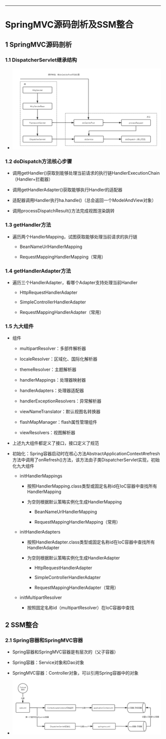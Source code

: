 ------



# SpringMVC源码剖析及SSM整合

## 1 SpringMVC源码剖析

### 1.1 DispatcherServlet继承结构

- ![](../../images/SpringMVC/DispatcherServlet继承结构.png)

### 1.2 doDispatch方法核心步骤

- 调⽤getHandler()获取到能够处理当前请求的执⾏链HandlerExecutionChain（Handler+拦截器）

- 调⽤getHandlerAdapter()获取能够执⾏Handler的适配器

- 适配器调⽤Handler执⾏ha.handle()（总会返回⼀个ModelAndView对象）

- 调⽤processDispatchResult()⽅法完成视图渲染跳转

### 1.3 getHandler⽅法

- 遍历两个HandlerMapping，试图获取能够处理当前请求的执⾏链

    - BeanNameUrlHandlerMapping
                
    - RequestMappingHandlerMapping（常用）

### 1.4 getHandlerAdapter⽅法

- 遍历三个HandlerAdapter，看哪个Adapter⽀持处理当前Handler

    - HttpRequestHandlerAdapter
            
    - SimpleControllerHandlerAdapter
    
    - RequestMappingHandlerAdapter（常用）

### 1.5 九大组件

- 组件

    - multipartResolver：多部件解析器
    
    - localeResolver：区域化、国际化解析器
    
    - themeResolver：主题解析器
    
    - handlerMappings：处理器映射器
    
    - handlerAdapters：处理器适配器
    
    - handlerExceptionResolvers：异常解析器
    
    - viewNameTranslator：默认视图名转换器
    
    - flashMapManager：flash属性管理组件
    
    - viewResolvers：视图解析器

- 上述九大组件都定义了接口，接口定义了规范

- 初始化：Spring容器启动时在核心方法AbstractApplicationContext#refresh方法中调用了onRefresh()方法，该方法由子类DispatcherServlet实现，初始化九大组件

    - initHandlerMappings
        
        - 按照HandlerMapping.class类型或固定名称id在IoC容器中查找所有HandlerMapping
        
        - 为空则根据默认策略实例化生成HandlerMapping
        
            - BeanNameUrlHandlerMapping
            
            - RequestMappingHandlerMapping（常用）
            
    - initHandlerAdapters
            
        - 按照HandlerAdapter.class类型或固定名称id在IoC容器中查找所有HandlerAdapter
        
        - 为空则根据默认策略实例化生成HandlerAdapter
        
            - HttpRequestHandlerAdapter
            
            - SimpleControllerHandlerAdapter
            
            - RequestMappingHandlerAdapter（常用）
            
    - initMultipartResolver
    
        - 按照固定名称id（multipartResolver）在IoC容器中查找

## 2 SSM整合

### 2.1 Spring容器和SpringMVC容器

- Spring容器和SpringMVC容器是有层次的（父子容器）

- Spring容器：Service对象和Dao对象

- SpringMVC容器：Controller对象，可以引用Spring容器中的对象

- ![](../../images/SpringMVC/父子容器.png)